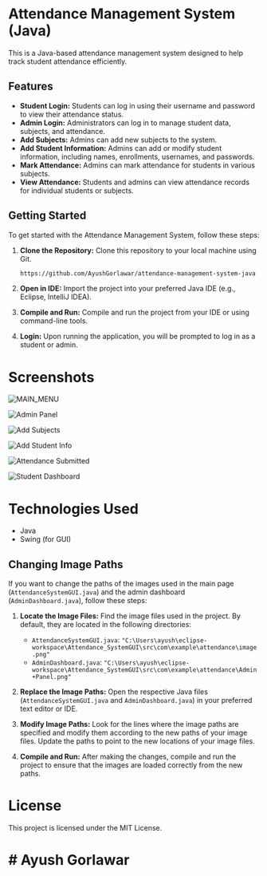 # Attendance Management System (Java)

This is a Java-based attendance management system designed to help track student attendance efficiently.

## Features

- **Student Login:** Students can log in using their username and password to view their attendance status.
- **Admin Login:** Administrators can log in to manage student data, subjects, and attendance.
- **Add Subjects:** Admins can add new subjects to the system.
- **Add Student Information:** Admins can add or modify student information, including names, enrollments, usernames, and passwords.
- **Mark Attendance:** Admins can mark attendance for students in various subjects.
- **View Attendance:** Students and admins can view attendance records for individual students or subjects.

## Getting Started

To get started with the Attendance Management System, follow these steps:

1. **Clone the Repository:** Clone this repository to your local machine using Git.
   ```bash
   https://github.com/AyushGorlawar/attendance-management-system-java
2. **Open in IDE:** Import the project into your preferred Java IDE (e.g., Eclipse, IntelliJ IDEA).
   
3. **Compile and Run:** Compile and run the project from your IDE or using command-line tools.
   
4. **Login:** Upon running the application, you will be prompted to log in as a student or admin.

# Screenshots
![MAIN_MENU](https://cdn.discordapp.com/attachments/1234822612064931894/1234822696856977409/image.png?ex=663221c0&is=6630d040&hm=db8d40f911117066179f25b7558e0226f5788752ff706fa2e85fd19bc2dd22bd&)

![Admin Panel](https://media.discordapp.net/attachments/1234822612064931894/1234823511957311489/image.png?ex=66322283&is=6630d103&hm=844d3ee3e047de56183161b054c3a9e5c2b97b134a63018f7a8ef009ba9b1aa9&=&format=webp&quality=lossless&width=588&height=701)

![Add Subjects](https://media.discordapp.net/attachments/1234822612064931894/1234823512435195904/image.png?ex=66322283&is=6630d103&hm=4c33edd1b0956e9281b62273a5fceb18ec33e1ed74eed9f45f1d8bbcc4ff9ff3&=&format=webp&quality=lossless&width=591&height=701)

![Add Student Info](https://media.discordapp.net/attachments/1234822612064931894/1234823512687116379/image.png?ex=66322283&is=6630d103&hm=fc540a0aa10615f0521b71497003758eb971cad716a12e1867c17adc49b4cc99&=&format=webp&quality=lossless&width=586&height=701)

![Attendance Submitted](https://media.discordapp.net/attachments/1234822612064931894/1234823513261740043/image.png?ex=66322283&is=6630d103&hm=2eccfb250f8c348e541b04869391a727b1a07b611e6e59d4130e2b417c117de8&=&format=webp&quality=lossless&width=905&height=701)

![Student Dashboard](https://media.discordapp.net/attachments/1234822612064931894/1234822742818295808/image.png?ex=663221cb&is=6630d04b&hm=f8f02a06678fd2a61e03498aa6bdc6fb2375b182543735f7aa04fd1dab2cd881&=&format=webp&quality=lossless&width=907&height=601)

# Technologies Used
- Java
- Swing (for GUI)




## Changing Image Paths

If you want to change the paths of the images used in the main page (`AttendanceSystemGUI.java`) and the admin dashboard (`AdminDashboard.java`), follow these steps:

1. **Locate the Image Files:** Find the image files used in the project. By default, they are located in the following directories:
   - `AttendanceSystemGUI.java`: `"C:\Users\ayush\eclipse-workspace\Attendance_SystemGUI\src\com\example\attendance\image.png"`
   - `AdminDashboard.java`: `"C:\Users\ayush\eclipse-workspace\Attendance_SystemGUI\src\com\example\attendance\Admin+Panel.png"`

2. **Replace the Image Paths:** Open the respective Java files (`AttendanceSystemGUI.java` and `AdminDashboard.java`) in your preferred text editor or IDE.

3. **Modify Image Paths:** Look for the lines where the image paths are specified and modify them according to the new paths of your image files. Update the paths to point to the new locations of your image files.

4. **Compile and Run:** After making the changes, compile and run the project to ensure that the images are loaded correctly from the new paths.


# License
This project is licensed under the MIT License.
# # Ayush Gorlawar
  
